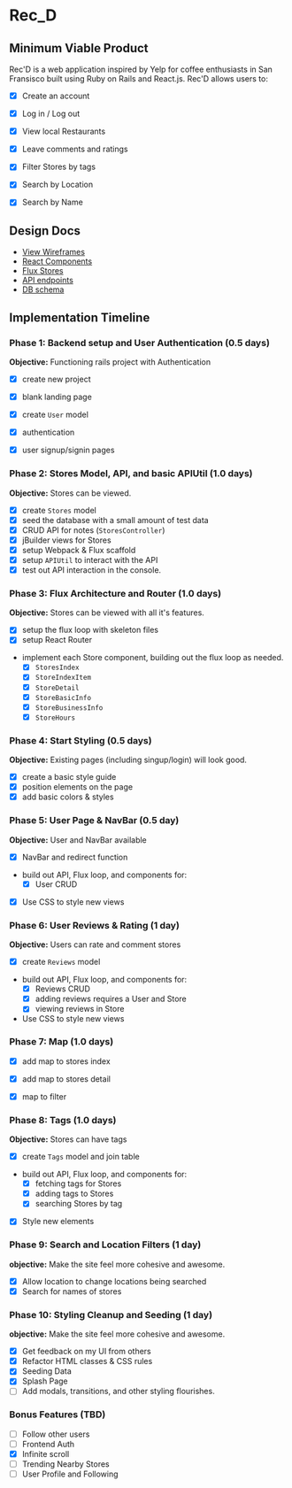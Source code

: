 # Rec_D

[heroku]: https://blooming-journey-31210.herokuapp.com/

## Minimum Viable Product

Rec'D is a web application inspired by Yelp for coffee enthusiasts in San Fransisco built using Ruby on Rails and React.js. Rec'D allows users to:


- [x] Create an account
- [x] Log in / Log out
- [x] View local Restaurants
- [x] Leave comments and ratings
- [x] Filter Stores by tags
- [x] Search by Location
- [x] Search by Name


## Design Docs
* [View Wireframes][views]
* [React Components][components]
* [Flux Stores][stores]
* [API endpoints][api-endpoints]
* [DB schema][schema]

[views]: ./docs/views.md
[components]: ./docs/components.md
[stores]: ./docs/stores.md
[api-endpoints]: ./docs/api-endpoints.md
[schema]: ./docs/schema.md

## Implementation Timeline

### Phase 1: Backend setup and User Authentication (0.5 days)

**Objective:** Functioning rails project with Authentication

- [x] create new project
- [x] blank landing page
- [x] create `User` model
- [x] authentication
- [x] user signup/signin pages


### Phase 2: Stores Model, API, and basic APIUtil (1.0 days)

**Objective:** Stores can be viewed.

- [x] create `Stores` model
- [x] seed the database with a small amount of test data
- [x] CRUD API for notes (`StoresController`)
- [x] jBuilder views for Stores
- [x] setup Webpack & Flux scaffold
- [x] setup `APIUtil` to interact with the API
- [x] test out API interaction in the console.

### Phase 3: Flux Architecture and Router (1.0 days)

**Objective:** Stores can be viewed with all it's features.

- [x] setup the flux loop with skeleton files
- [x] setup React Router
- implement each Store component, building out the flux loop as needed.
  - [x] `StoresIndex`
  - [x] `StoreIndexItem`
  - [x] `StoreDetail`
  - [x] `StoreBasicInfo`
  - [x] `StoreBusinessInfo`
  - [x] `StoreHours`

### Phase 4: Start Styling (0.5 days)

**Objective:** Existing pages (including singup/login) will look good.

- [x] create a basic style guide
- [x] position elements on the page
- [x] add basic colors & styles

### Phase 5: User Page & NavBar (0.5 day)

**Objective:** User and NavBar available
- [x] NavBar and redirect function
- build out API, Flux loop, and components for:
  - [x] User CRUD
- [x] Use CSS to style new views

### Phase 6: User Reviews & Rating (1 day)

**Objective:** Users can rate and comment stores

- [X] create `Reviews` model
- build out API, Flux loop, and components for:
  - [x] Reviews CRUD
  - [x] adding reviews requires a User and Store
  - [x] viewing reviews in Store
- Use CSS to style new views

### Phase 7: Map (1.0 days)
- [x] add map to stores index
- [x] add map to stores detail
- [x] map to filter


### Phase 8: Tags (1.0 days)

**Objective:** Stores can have tags

- [x] create `Tags` model and join table
- build out API, Flux loop, and components for:
  - [x] fetching tags for Stores
  - [x] adding tags to Stores
  - [x] searching Stores by tag
- [x] Style new elements

### Phase 9: Search and Location Filters (1 day)

**objective:** Make the site feel more cohesive and awesome.

- [x] Allow location to change locations being searched
- [x] Search for names of stores

### Phase 10: Styling Cleanup and Seeding (1 day)

**objective:** Make the site feel more cohesive and awesome.

- [x] Get feedback on my UI from others
- [x] Refactor HTML classes & CSS rules
- [x] Seeding Data
- [x] Splash Page
- [ ] Add modals, transitions, and other styling flourishes.

### Bonus Features (TBD)
- [ ] Follow other users
- [ ] Frontend Auth
- [x] Infinite scroll
- [ ] Trending Nearby Stores
- [ ] User Profile and Following
